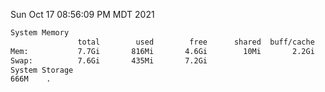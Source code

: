 Sun Oct 17 08:56:09 PM MDT 2021
```bash
System Memory
               total        used        free      shared  buff/cache   available
Mem:           7.7Gi       816Mi       4.6Gi        10Mi       2.2Gi       6.6Gi
Swap:          7.6Gi       435Mi       7.2Gi
System Storage
666M	.
```
